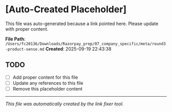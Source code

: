 # [Auto-Created Placeholder]

This file was auto-generated because a link pointed here.
Please update with proper content.

**File Path**: `/Users/fc20136/Downloads/Razorpay_prep/07_company_specific/meta/round3-product-sense.md`
**Created**: 2025-09-19 22:43:38

## TODO
- [ ] Add proper content for this file
- [ ] Update any references to this file
- [ ] Remove this placeholder content

---
*This file was automatically created by the link fixer tool.*
